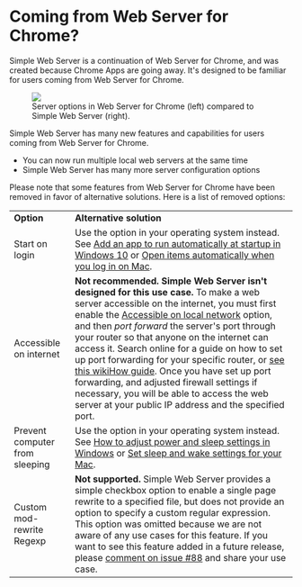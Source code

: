 # Coming from Web Server for Chrome?

Simple Web Server is a continuation of Web Server for Chrome, and was created because Chrome Apps are going away. It's designed to be familiar for users coming from Web Server for Chrome.

<figure>
  <img src='/images/web_server_for_chrome_options_vs_simple_web_server_options_figure.jpeg'>
  <figcaption>Server options in Web Server for Chrome (left) compared to Simple Web Server (right).</figcaption>
</figure>

Simple Web Server has many new features and capabilities for users coming from Web Server for Chrome.
- You can now run multiple local web servers at the same time
- Simple Web Server has many more server configuration options

Please note that some features from Web Server for Chrome have been removed in favor of alternative solutions. Here is a list of removed options:

<table>
    <tr>
        <td><b>Option</b></td>
        <td><b>Alternative solution</b></td>
    </tr>
    <tr>
        <td>Start on login</td>
        <td>Use the option in your operating system instead. See <a href="https://support.microsoft.com/en-us/windows/add-an-app-to-run-automatically-at-startup-in-windows-10-150da165-dcd9-7230-517b-cf3c295d89dd" target="_blank">Add an app to run automatically at startup in Windows 10</a> or <a href="https://support.apple.com/guide/mac-help/open-items-automatically-when-you-log-in-mh15189/mac" target="_blank">Open items automatically when you log in on Mac</a>.</td>
    </tr>
    <tr>
        <td>Accessible on internet</td>
        <td><b>Not recommended. Simple Web Server isn't designed for this use case.</b> To make a web server accessible on the internet, you must first enable the <a href="/docs/options.html#accessible-on-local-network">Accessible on local network</a> option, and then <i>port forward</i> the server's port through your router so that anyone on the internet can access it. Search online for a guide on how to set up port forwarding for your specific router, or <a href="https://www.wikihow.com/Set-Up-Port-Forwarding-on-a-Router" target="_blank">see this wikiHow guide</a>. Once you have set up port forwarding, and adjusted firewall settings if necessary, you will be able to access the web server at your public IP address and the specified port.</td>
    </tr>
    <tr>
        <td>Prevent computer from sleeping</td>
        <td>Use the option in your operating system instead. See <a href="https://support.microsoft.com/en-us/windows/how-to-adjust-power-and-sleep-settings-in-windows-26f623b5-4fcc-4194-863d-b824e5ea7679" target="_blank">How to adjust power and sleep settings in Windows</a> or <a href="https://support.apple.com/guide/mac-help/set-sleep-and-wake-settings-mchle41a6ccd/mac" target="_blank">Set sleep and wake settings for your Mac</a>.</td>
    </tr>
    <tr>
        <td>Custom mod-rewrite Regexp</td>
        <td><b>Not supported.</b> Simple Web Server provides a simple checkbox option to enable a single page rewrite to a specified file, but does not provide an option to specify a custom regular expression. This option was omitted because we are not aware of any use cases for this feature. If you want to see this feature added in a future release, please <a href="https://github.com/terreng/simple-web-server/issues/88" target="_blank">comment on issue #88</a> and share your use case.</td>
    </tr>
</table>

